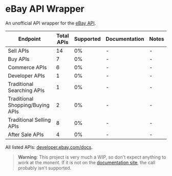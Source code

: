# eBay API Wrapper
An unofficial API wrapper for the [eBay API](https://developer.ebay.com).

| Endpoint                         | Total APIs | Supported | Documentation | Notes |
|----------------------------------|------------|-----------|---------------|-------|
| Sell APIs                        |     14     |     0%    |       -       |   -   |
| Buy APIs                         |      7     |     0%    |       -       |   -   |
| Commerce APIs                    |      6     |     0%    |       -       |   -   |
| Developer APIs                   |      1     |     0%    |       -       |   -   |
| Traditional Searching APIs       |      1     |     0%    |       -       |   -   |
| Traditional Shopping/Buying APIs |      2     |     0%    |       -       |   -   |
| Traditional Selling APIs         |      8     |     0%    |       -       |   -   |
| After Sale APIs                  |      4     |     0%    |       -       |   -   |

All listed APIs: [developer.ebay.com/docs](https://developer.ebay.com/docs).

> **Warning**: This project is very much a WIP, so don't expect anything to work at the monent. If it is not on the [documentation site](https://ebay-wrapper.js.org), the call probably isn't supported. <br>

